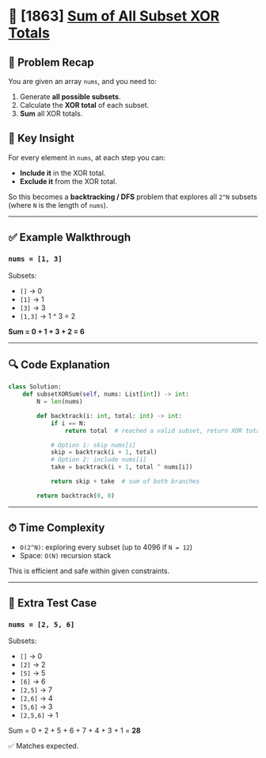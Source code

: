 # 🚀 [1863] [Sum of All Subset XOR Totals](../easy/1863.py)

## 🔢 **Problem Recap**

You are given an array `nums`, and you need to:

1. Generate **all possible subsets**.
2. Calculate the **XOR total** of each subset.
3. **Sum** all XOR totals.

## 🧠 **Key Insight**

For every element in `nums`, at each step you can:

-   **Include it** in the XOR total.
-   **Exclude it** from the XOR total.

So this becomes a **backtracking / DFS** problem that explores all `2^N` subsets (where `N` is the length of `nums`).

---

## ✅ **Example Walkthrough**

### `nums = [1, 3]`

Subsets:

-   `[]` → 0
-   `[1]` → 1
-   `[3]` → 3
-   `[1,3]` → 1 ^ 3 = 2

**Sum = 0 + 1 + 3 + 2 = 6**

---

## 🔍 **Code Explanation**

```python
class Solution:
    def subsetXORSum(self, nums: List[int]) -> int:
        N = len(nums)

        def backtrack(i: int, total: int) -> int:
            if i == N:
                return total  # reached a valid subset, return XOR total

            # Option 1: skip nums[i]
            skip = backtrack(i + 1, total)
            # Option 2: include nums[i]
            take = backtrack(i + 1, total ^ nums[i])

            return skip + take  # sum of both branches

        return backtrack(0, 0)
```

---

## ⏱ **Time Complexity**

-   `O(2^N)`: exploring every subset (up to 4096 if `N = 12`)
-   Space: `O(N)` recursion stack

This is efficient and safe within given constraints.

---

## 🧪 Extra Test Case

### `nums = [2, 5, 6]`

Subsets:

-   `[]` → 0
-   `[2]` → 2
-   `[5]` → 5
-   `[6]` → 6
-   `[2,5]` → 7
-   `[2,6]` → 4
-   `[5,6]` → 3
-   `[2,5,6]` → 1

Sum = 0 + 2 + 5 + 6 + 7 + 4 + 3 + 1 = **28**

✅ Matches expected.
